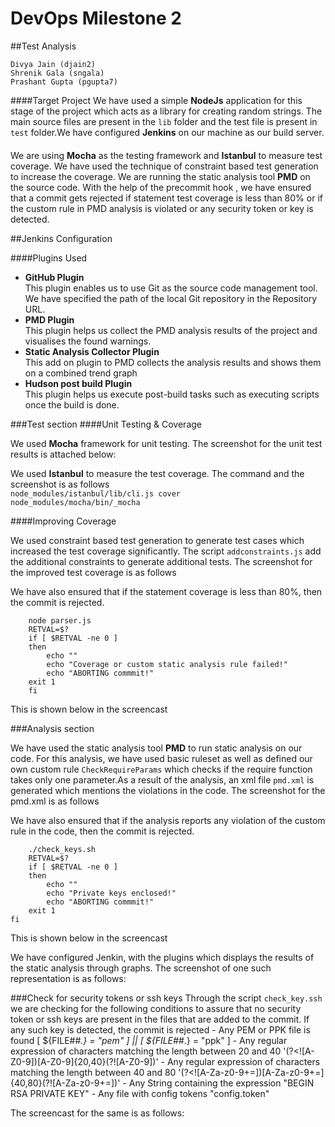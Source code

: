 # DevOps Milestone 2 
##Test Analysis

    Divya Jain (djain2)
    Shrenik Gala (sngala)
    Prashant Gupta (pgupta7)
    
####Target Project
We have used a simple **NodeJs** application for this stage of the project which acts as a library for creating random strings. The main source files are present in the <code>lib</code> folder and the test file is present in <code>test</code> folder.We have configured **Jenkins** on our machine as our build server.

####
We are using **Mocha** as the testing framework and **Istanbul** to measure test coverage. We have used the technique of constraint based test generation to increase the coverage.
We are running the static analysis tool **PMD** on the source code. With the help of the precommit hook , we have ensured that a commit gets rejected if statement test coverage is less than 80% or if the custom rule in PMD analysis is violated or any security token or key is detected.

##Jenkins Configuration

####Plugins Used

- **GitHub Plugin**<br>
    This plugin enables us to use Git as the source code management tool. We have specified the path of the local Git repository in the Repository URL. 
- **PMD Plugin**<br>
    This plugin helps us collect the PMD analysis results of the project and visualises the found warnings.
- **Static Analysis Collector Plugin**<br>
    This add on plugin to PMD collects the analysis results and shows them on a combined trend graph
- **Hudson post build Plugin**<br>
    This plugin helps us execute post-build tasks such as executing scripts once the build is done.

###Test section
####Unit Testing & Coverage

We used **Mocha** framework for unit testing. The screenshot for the unit test results is attached below:

We used **Istanbul** to measure the test coverage. The command and the screenshot is as follows <br>
<code>node_modules/istanbul/lib/cli.js cover node_modules/mocha/bin/_mocha</code>

####Improving Coverage

We used constraint based test generation to generate test cases which increased the test coverage significantly. The script <code>addconstraints.js</code> add the additional constraints to generate additional tests.
The screenshot for the improved test coverage is as follows <br>

We have also ensured that if the statement coverage is less than 80%, then the commit is rejected.

        node parser.js
        RETVAL=$?
        if [ $RETVAL -ne 0 ]
        then
            echo ""
            echo "Coverage or custom static analysis rule failed!"
            echo "ABORTING commmit!"
        exit 1
        fi
This is shown below in the screencast

###Analysis section

We have used the static analysis tool **PMD** to run static analysis on our code. For this analysis, we have used basic ruleset as well as defined our own custom rule <code>CheckRequireParams</code> which checks if the require function takes only one parameter.As a result of the analysis, an xml file <code>pmd.xml</code> is generated which mentions the violations in the code. The screenshot for the pmd.xml is as follows


We have also ensured that if the analysis reports any violation of the custom rule in the code, then the commit is rejected.

        ./check_keys.sh
        RETVAL=$?
        if [ $RETVAL -ne 0 ]
        then
            echo ""
            echo "Private keys enclosed!"
            echo "ABORTING commmit!"
        exit 1
    fi
    
This is shown below in the screencast

We have configured Jenkin, with the plugins which displays the results of the static analysis through graphs. The screenshot of one such representation is as follows:

###Check for security tokens or ssh keys
Through the script <code>check_key.ssh</code> we are checking for the following conditions to assure that no security token or ssh keys are present in the files that are added to the commit. If any such key is detected, the commit is rejected
    - Any PEM or PPK file is found
        [ ${FILE##*.} = "pem" ] || [ ${FILE##*.} = "ppk" ]
    - Any regular expression of characters matching the length between 20 and 40
        '(?<![A-Z0-9])[A-Z0-9]{20,40}(?![A-Z0-9])'
    - Any regular expression of characters matching the length between 40 and 80
        '(?<![A-Za-z0-9+=])[A-Za-z0-9+=]{40,80}(?![A-Za-z0-9+=])'
    - Any String containing the expression
        "BEGIN RSA PRIVATE KEY"
    - Any file with config tokens
        "config.token"
        
The screencast for the same is as follows:





